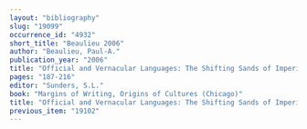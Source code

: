 ```yaml
---
layout: "bibliography"
slug: "19099"
occurrence_id: "4932"
short_title: "Beaulieu 2006"
author: "Beaulieu, Paul-A."
publication_year: "2006"
title: "Official and Vernacular Languages: The Shifting Sands of Imperial and Cultural Identities in First-millennium B.C. Mesopotamia."
pages: "187-216"
editor: "Sunders, S.L."
book: "Margins of Writing, Origins of Cultures (Chicago)"
title: "Official and Vernacular Languages: The Shifting Sands of Imperial and Cultural Identities in First-millennium B.C. Mesopotamia."
previous_item: "19102"
---
```

